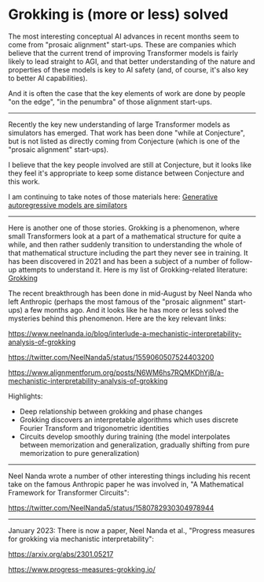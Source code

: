 # Grokking is (more or less) solved

The most interesting conceptual AI advances in recent months seem to come from "prosaic alignment" start-ups. 
These are companies which believe that the current trend of improving Transformer models is fairly likely to lead straight to AGI, 
and that better understanding of the nature and properties of these models is key to AI safety (and, of course, it's also key to better AI capabilities).

And it is often the case that the key elements of work are done by people "on the edge", "in the penumbra" of those alignment start-ups.

---

Recently the key new understanding of large Transformer models as simulators has emerged. 
That work has been done "while at Conjecture", but is not listed as directly coming from Conjecture 
(which is one of the "prosaic alignment" start-ups). 

I believe that the key people involved are still at Conjecture, but it looks like they feel it's
appropriate to keep some distance between Conjecture and this work. 

I am continuing to take notes of those materials here: [Generative autoregressive models are similators](../../../tree/main/Generative-autoregressive-models-are-similators)

---

Here is another one of those stories. Grokking is a phenomenon, where small Transformers look at a part of a mathematical structure for quite a while, 
and then rather suddenly transition to understanding the whole of that mathematical structure including the part they never see in training. 
It has been discovered in 2021 and has been a subject of a number of follow-up attempts to understand it. Here is my list of
Grokking-related literature: [Grokking](../../../tree/main/Grokking)

The recent breakthrough has been done in mid-August by Neel Nanda who left Anthropic (perhaps the most famous of the "prosaic alignment" start-ups) a few months ago. 
And it looks like he has more or less solved the mysteries behind this phenomenon. Here are the key relevant links:

https://www.neelnanda.io/blog/interlude-a-mechanistic-interpretability-analysis-of-grokking

https://twitter.com/NeelNanda5/status/1559060507524403200

https://www.alignmentforum.org/posts/N6WM6hs7RQMKDhYjB/a-mechanistic-interpretability-analysis-of-grokking

Highlights:

  * Deep relationship between grokking and phase changes
  * Grokking discovers an interpretable algorithms which uses discrete Fourier Transform and trigonometric identities
  * Circuits develop smoothly during training (the model interpolates between memorization and generalization, gradually shifting from pure memorization to pure generalization)

---

Neel Nanda wrote a number of other interesting things including
his recent take on the famous Anthropic paper he was involved in, "A Mathematical Framework for Transformer Circuits":

https://twitter.com/NeelNanda5/status/1580782930304978944

---

January 2023: There is now a paper, Neel Nanda et al., "Progress measures for grokking via mechanistic interpretability":

https://arxiv.org/abs/2301.05217

https://www.progress-measures-grokking.io/
